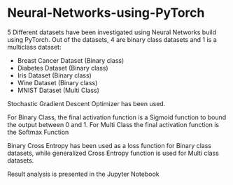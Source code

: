 # Neural-Networks-using-PyTorch

5 Different datasets have been investigated using Neural Networks build using PyTorch. Out of the datasets, 4 are binary class datasets and 1 is a multiclass dataset:
- Breast Cancer Dataset (Binary class)
- Diabetes Dataset (Binary class)
- Iris Dataset (Binary class)
- Wine Dataset (Binary class)
- MNIST Dataset (Multi Class)

Stochastic Gradient Descent Optimizer has been used. 

For Binary Class, the final activation function is a Sigmoid function to bound the output between 0 and 1. For Multi Class the final activation function is the Softmax Function

Binary Cross Entropy has been used as a loss function for Binary class datasets, while generalized Cross Entropy function is used for Multi class datasets. 

Result analysis is presented in the Jupyter Notebook
